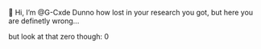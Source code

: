 👋 Hi, I’m @G-Cxde
Dunno how lost in your research you got, but here you are definetly wrong...

but look at that zero though: 0
<!---
G-Cxde/G-Cxde is a ✨ special ✨ repository because its `README.md` (this file) appears on your GitHub profile.
You can click the Preview link to take a look at your changes.
--->
